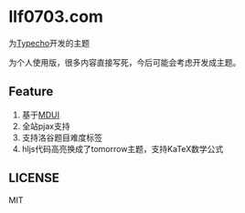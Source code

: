 # llf0703.com

为[Typecho](http://typecho.org)开发的主题

为个人使用版，很多内容直接写死，今后可能会考虑开发成主题。

## Feature

1. 基于[MDUI](https://www.mdui.org/)
2. 全站pjax支持
3. 支持洛谷题目难度标签
4. hljs代码高亮换成了tomorrow主题，支持KaTeX数学公式

## LICENSE

MIT